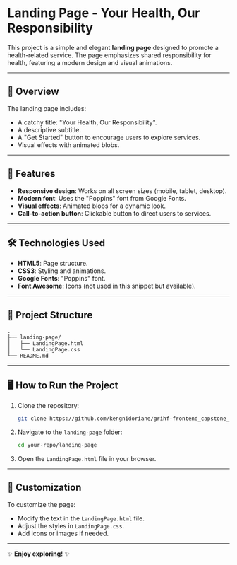 # Landing Page - Your Health, Our Responsibility

This project is a simple and elegant **landing page** designed to promote a health-related service. The page emphasizes shared responsibility for health, featuring a modern design and visual animations.

---

## 📌 Overview

The landing page includes:
- A catchy title: "Your Health, Our Responsibility".
- A descriptive subtitle.
- A "Get Started" button to encourage users to explore services.
- Visual effects with animated blobs.

---

## 🚀 Features

- **Responsive design**: Works on all screen sizes (mobile, tablet, desktop).
- **Modern font**: Uses the "Poppins" font from Google Fonts.
- **Visual effects**: Animated blobs for a dynamic look.
- **Call-to-action button**: Clickable button to direct users to services.

---

## 🛠️ Technologies Used

- **HTML5**: Page structure.
- **CSS3**: Styling and animations.
- **Google Fonts**: "Poppins" font.
- **Font Awesome**: Icons (not used in this snippet but available).

---

## 📂 Project Structure

```
.
├── landing-page/          
│   ├── LandingPage.html         
│   └── LandingPage.css    
└── README.md              
```

---

## 🖥️ How to Run the Project

1. Clone the repository:
   ```bash
   git clone https://github.com/kengnidoriane/grihf-frontend_capstone_starter_code
   ```
2. Navigate to the `landing-page` folder:
   ```bash
   cd your-repo/landing-page
   ```
3. Open the `LandingPage.html` file in your browser.

---

## 🎨 Customization

To customize the page:
- Modify the text in the `LandingPage.html` file.
- Adjust the styles in `LandingPage.css`.
- Add icons or images if needed.

---

✨ **Enjoy exploring!** ✨
